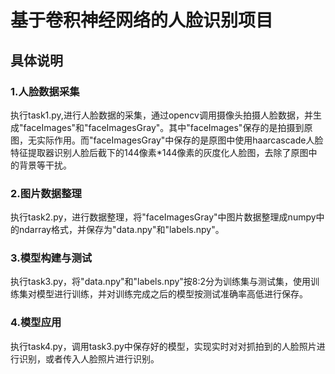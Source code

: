 
# 基于卷积神经网络的人脸识别项目


## 具体说明
### 1.人脸数据采集  

执行task1.py,进行人脸数据的采集，通过opencv调用摄像头拍摄人脸数据，并生成"faceImages"和"faceImagesGray"。其中"faceImages"保存的是拍摄到原图，无实际作用。而"faceImagesGray"中保存的是原图中使用haarcascade人脸特征提取器识别人脸后截下的144像素*144像素的灰度化人脸图，去除了原图中的背景等干扰。 
### 2.图片数据整理
 
执行task2.py，进行数据整理，将"faceImagesGray"中图片数据整理成numpy中的ndarray格式，并保存为"data.npy"和"labels.npy"。  
### 3.模型构建与测试  
 
执行task3.py，将"data.npy"和"labels.npy"按8:2分为训练集与测试集，使用训练集对模型进行训练，并对训练完成之后的模型按测试准确率高低进行保存。  
### 4.模型应用  

执行task4.py，调用task3.py中保存好的模型，实现实时对对抓拍到的人脸照片进行识别，或者传入人脸照片进行识别。
